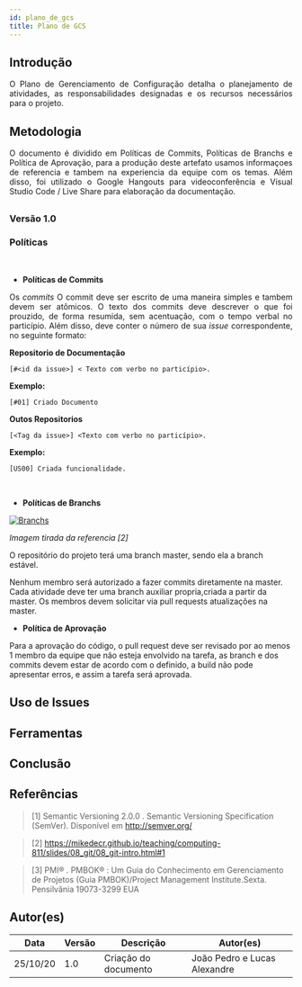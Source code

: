 ```yaml
---
id: plano_de_gcs
title: Plano de GCS
---
```



## Introdução

<p align = "justify">
O Plano de Gerenciamento de Configuração detalha o planejamento de atividades, as responsabilidades designadas e os recursos necessários para o projeto.
</p>

## Metodologia

<p align = "justify">
O documento é dividido em  Políticas de Commits, Políticas de Branchs e Política de Aprovação, para a produção deste artefato usamos informaçoes de referencia e tambem na experiencia da equipe com os temas. Além disso, foi utilizado o Google Hangouts para videoconferência e Visual Studio Code / Live Share para elaboração da documentação.
</p>

## 

### Versão 1.0

### Políticas

<br/>

- **Políticas de Commits**

<p align = "justify">
Os <i>commits</i> O commit deve ser escrito de uma maneira simples e tambem devem ser atômicos. O texto dos commits deve descrever o que foi prouzido, de forma resumida, sem acentuação, com o tempo verbal no particípio. Além disso, deve conter o número de sua <i>issue</i> correspondente, no seguinte formato:
</p>

**Repositorio de Documentação**

```[#<id da issue>] < Texto com verbo no particípio>.```

**Exemplo:**

```[#01] Criado Documento```

**Outos Repositorios**

```[<Tag da issue>] <Texto com verbo no particípio>.```

**Exemplo:**

```[US00] Criada funcionalidade.```

<br/>

- **Políticas de Branchs**
  
 [![Branchs](../assets/diagrama_gcs/branchs.png)](../assets/diagrama_gcs/branchs.png)

 *Imagem tirada da referencia [2]*

O repositório do projeto terá uma branch master, sendo ela a branch estável.

Nenhum membro será autorizado a fazer commits diretamente na master. Cada atividade deve ter uma branch auxiliar propria,criada a partir da master. Os membros devem solicitar via pull requests atualizações na master.


- **Política de Aprovação**

Para a aprovação do código, o pull request deve ser revisado por ao menos 1 membro da equipe que não esteja envolvido na tarefa, as branch e dos commits devem estar de acordo com o definido, a build não pode apresentar erros, e assim a tarefa será aprovada.

## Uso de Issues

## Ferramentas

## Conclusão

<p align = "justify">

</p>

## Referências

> [1] Semantic Versioning 2.0.0 . Semantic Versioning Specification (SemVer). Disponível em <http://semver.org/>

> [2] https://mikedecr.github.io/teaching/computing-811/slides/08_git/08_git-intro.html#1

> [3] PMI®
. PMBOK®
: Um Guia do Conhecimento em Gerenciamento de Projetos (Guia PMBOK)/Project Management Institute.Sexta. Pensilvânia 19073-3299 EUA
## Autor(es)

| Data | Versão | Descrição | Autor(es) |
| -- | -- | -- | -- |
| 25/10/20 | 1.0 | Criação do documento | João Pedro e Lucas Alexandre |